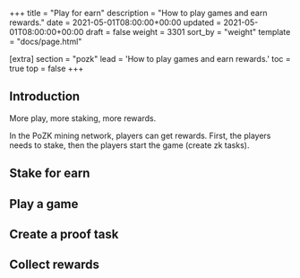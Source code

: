 +++
title = "Play for earn"
description = "How to play games and earn rewards."
date = 2021-05-01T08:00:00+00:00
updated = 2021-05-01T08:00:00+00:00
draft = false
weight = 3301
sort_by = "weight"
template = "docs/page.html"

[extra]
section = "pozk"
lead = 'How to play games and earn rewards.'
toc = true
top = false
+++

## Introduction
More play, more staking, more rewards.

In the PoZK mining network, players can get rewards.
First, the players needs to stake,
then the players start the game (create zk tasks).

## Stake for earn

## Play a game

## Create a proof task

## Collect rewards
